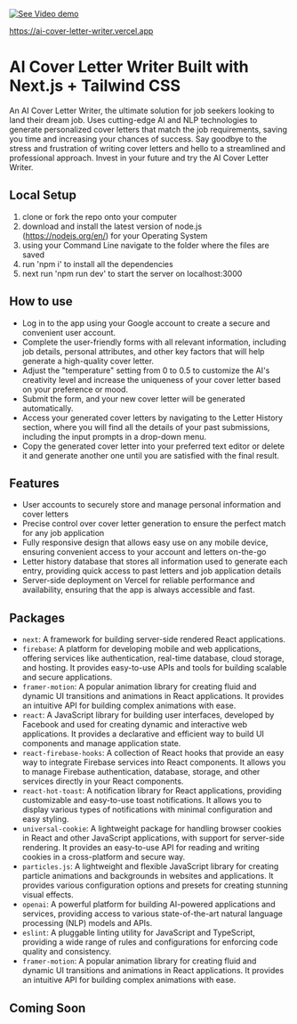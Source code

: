 [![See Video demo](https://img.youtube.com/vi/UNoWLYZ3z4Y/default.jpg)](https://youtu.be/UNoWLYZ3z4Y)

https://ai-cover-letter-writer.vercel.app


# AI Cover Letter Writer Built with Next.js + Tailwind CSS
An AI Cover Letter Writer, the ultimate solution for job seekers looking to land their dream job. Uses cutting-edge AI and NLP technologies to generate personalized cover letters that match the job requirements, saving you time and increasing your chances of success. Say goodbye to the stress and frustration of writing cover letters and hello to a streamlined and professional approach. Invest in your future and try the AI Cover Letter Writer.


## Local Setup
1. clone or fork the repo onto your computer
2. download and install the latest version of node.js (https://nodejs.org/en/) for your Operating System
3. using your Command Line navigate to the folder where the files are saved
4. run 'npm i' to install all the dependencies
5. next run 'npm run dev' to start the server on localhost:3000

## How to use 
 - Log in to the app using your Google account to create a secure and convenient user account.
 - Complete the user-friendly forms with all relevant information, including job details, personal attributes, and other key factors that will help generate a high-quality cover letter.
 - Adjust the "temperature" setting from 0 to 0.5 to customize the AI's creativity level and increase the uniqueness of your cover letter based on your preference or mood.
 - Submit the form, and your new cover letter will be generated automatically.
 - Access your generated cover letters by navigating to the Letter History section, where you will find all the details of your past submissions, including the input prompts in a drop-down menu.
 - Copy the generated cover letter into your preferred text editor or delete it and generate another one until you are satisfied with the final result.


## Features
 - User accounts to securely store and manage personal information and cover letters
 - Precise control over cover letter generation to ensure the perfect match for any job application
 - Fully responsive design that allows easy use on any mobile device, ensuring convenient access to your  account and letters on-the-go
 - Letter history database that stores all information used to generate each entry, providing quick access to past letters and job application details
 - Server-side deployment on Vercel for reliable performance and availability, ensuring that the app is always accessible and fast.

## Packages
- `next`: A framework for building server-side rendered React applications.
- `firebase`: A platform for developing mobile and web applications, offering services like authentication, real-time database, cloud storage, and hosting. It provides easy-to-use APIs and tools for building scalable and secure applications.
- `framer-motion`: A popular animation library for creating fluid and dynamic UI transitions and animations in React applications. It provides an intuitive API for building complex animations with ease.
- `react`: A JavaScript library for building user interfaces, developed by Facebook and used for creating dynamic and interactive web applications. It provides a declarative and efficient way to build UI components and manage application state.
- `react-firebase-hooks`: A collection of React hooks that provide an easy way to integrate Firebase services into React components. It allows you to manage Firebase authentication, database, storage, and other services directly in your React components.
- `react-hot-toast`: A notification library for React applications, providing customizable and easy-to-use toast notifications. It allows you to display various types of notifications with minimal configuration and easy styling.
- `universal-cookie`: A lightweight package for handling browser cookies in React and other JavaScript applications, with support for server-side rendering. It provides an easy-to-use API for reading and writing cookies in a cross-platform and secure way.
- `particles.js`: A lightweight and flexible JavaScript library for creating particle animations and backgrounds in websites and applications. It provides various configuration options and presets for creating stunning visual effects.
- `openai`: A powerful platform for building AI-powered applications and services, providing access to various state-of-the-art natural language processing (NLP) models and APIs.
- `eslint`: A pluggable linting utility for JavaScript and TypeScript, providing a wide range of rules and configurations for enforcing code quality and consistency.
- `framer-motion`: A popular animation library for creating fluid and dynamic UI transitions and animations in React applications. It provides an intuitive API for building complex animations with ease.



## Coming Soon
